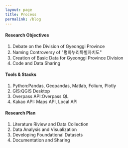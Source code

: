```yaml
---
layout: page
title: Process
permalink: /blog
---
```

#### Research Objectives
1. Debate on the Division of Gyeonggi Province<br>
2. Naming Controversy of "평화누리특별자치도"<br>
3. Creation of Basic Data for Gyeonggi Province Division<br>
4. Code and Data Sharing<br>

#### Tools & Stacks
1. Python:Pandas, Geopandas, Matlab, Folium, Plotly<br>
2. GIS:QGIS Desktop<br>
3. Overpass API:Overpass QL<br>
4. Kakao API: Maps API, Local API

#### Research Plan
1. Literature Riview and Data Collection<br>
2. Data Analysis and Visualization<br>
3. Developing Foundational Datasets<br>
4. Documentation and Sharing<br>
